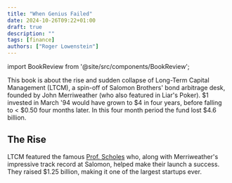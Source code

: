 ```yaml
---
title: "When Genius Failed"
date: 2024-10-26T09:22+01:00
draft: true
description: ""
tags: [finance]
authors: ["Roger Lowenstein"]
---
```


import BookReview from '@site/src/components/BookReview';

<BookReview frontMatter={frontMatter} />

This book is about the rise and sudden collapse of Long-Term Capital Management (LTCM), a spin-off of Salomon Brothers' bond arbitrage desk, founded by John Merriweather (who also featured in Liar's Poker). $1 invested in March '94 would have grown to $4 in four years, before falling to < $0.50 four months later. In this four month period the fund lost $4.6 billion.

## The Rise

LTCM featured the famous [Prof. Scholes](https://en.wikipedia.org/wiki/Myron_Scholes) who, along with Merriweather's impressive track record at Salomon, helped make their launch a success. They raised $1.25 billion, making it one of the largest startups ever.

